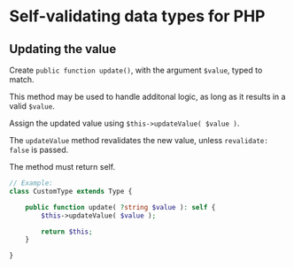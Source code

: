 # Self-validating data types for PHP

## Updating the value
Create `public function update()`, with the argument `$value`, typed to match.

This method may be used to handle additonal logic, as long as it results in a valid `$value`.

Assign the updated value using `$this->updateValue( $value )`.

The `updateValue` method revalidates the new value, unless `revalidate: false` is passed.

The method must return self.
```php
// Example:
class CustomType extends Type {

	public function update( ?string $value ): self {
		$this->updateValue( $value );

		return $this;
	}

}
```